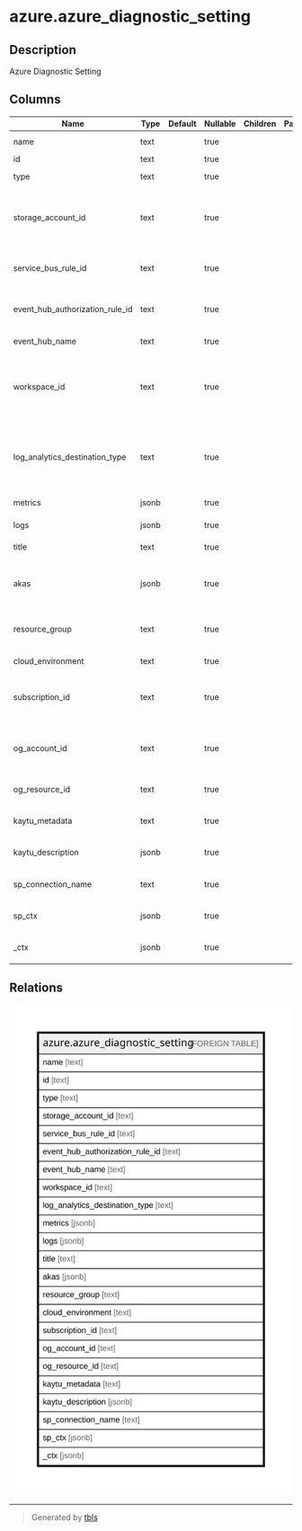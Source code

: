 # azure.azure_diagnostic_setting

## Description

Azure Diagnostic Setting

## Columns

| Name | Type | Default | Nullable | Children | Parents | Comment |
| ---- | ---- | ------- | -------- | -------- | ------- | ------- |
| name | text |  | true |  |  | The name of the resource. |
| id | text |  | true |  |  | The resource Id. |
| type | text |  | true |  |  | Type of the resource. |
| storage_account_id | text |  | true |  |  | The resource ID of the storage account to which you would like to send Diagnostic Logs. |
| service_bus_rule_id | text |  | true |  |  | The service bus rule Id of the diagnostic setting. |
| event_hub_authorization_rule_id | text |  | true |  |  | The resource Id for the event hub authorization rule. |
| event_hub_name | text |  | true |  |  | The name of the event hub. |
| workspace_id | text |  | true |  |  | The full ARM resource ID of the Log Analytics workspace to which you would like to send Diagnostic Logs. |
| log_analytics_destination_type | text |  | true |  |  | A string indicating whether the export to Log Analytics should use the default destinatio type. |
| metrics | jsonb |  | true |  |  | The list of metric settings. |
| logs | jsonb |  | true |  |  | The list of logs settings. |
| title | text |  | true |  |  | Title of the resource. |
| akas | jsonb |  | true |  |  | Array of globally unique identifier strings (also known as) for the resource. |
| resource_group | text |  | true |  |  | The resource group which holds this resource. |
| cloud_environment | text |  | true |  |  | The Azure Cloud Environment. |
| subscription_id | text |  | true |  |  | The Azure Subscription ID in which the resource is located. |
| og_account_id | text |  | true |  |  | The Platform Account ID in which the resource is located. |
| og_resource_id | text |  | true |  |  | The unique ID of the resource in opengovernance. |
| kaytu_metadata | text |  | true |  |  | Platform Metadata of the Azure resource. |
| kaytu_description | jsonb |  | true |  |  | The full model description of the resource |
| sp_connection_name | text |  | true |  |  | Steampipe connection name. |
| sp_ctx | jsonb |  | true |  |  | Steampipe context in JSON form. |
| _ctx | jsonb |  | true |  |  | Steampipe context in JSON form. |

## Relations

![er](azure.azure_diagnostic_setting.svg)

---

> Generated by [tbls](https://github.com/k1LoW/tbls)
